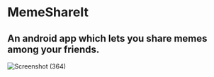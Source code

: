 # MemeShareIt

## An android app which lets you share memes among your friends.

![Screenshot (364)](https://user-images.githubusercontent.com/71555128/132209004-42d37a28-1856-4935-8f2d-a6f8737b1f25.png)
